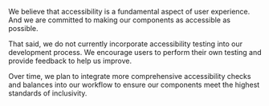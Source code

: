<webui-data data-page-title="Accessibility" data-page-subtitle=""></webui-data>

We believe that accessibility is a fundamental aspect of user experience. And we are committed to making our components as accessible as possible.

That said, we do not currently incorporate accessibility testing into our development process. We encourage users to perform their own testing and provide feedback to help us improve.

Over time, we plan to integrate more comprehensive accessibility checks and balances into our workflow to ensure our components meet the highest standards of inclusivity.
